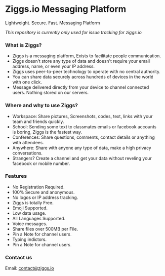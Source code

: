 # Ziggs.io Messaging Platform 
Lightweight. Secure. Fast. Messaging Platform

*This repository is currently only used for issue tracking for ziggs.io*

### What is Ziggs?

- Ziggs is a messaging platform, Exists to facilitate people communication.
- Ziggs doesn't store any type of data and doesn't require your email address, name, or even your IP address.
- Ziggs uses peer-to-peer technology to operate with no central authority.
- You can share data securely across hundreds of devices in the world with one click.
- Message delivered directly from your device to channel connected users. Nothing stored on our servers.

### Where and why to use Ziggs?

- Workspace: Share pictures, Screenshots, codes, text, links with your team and friends quickly.
- School: Sending some text to classmates emails or facebook accounts is boring, Ziggs is the fastest way.
- Conferences: Share questions, comments, contact details or anything with attendees.
- Anywhere: Share with anyone any type of data, make a high privacy conversations.
- Strangers? Create a channel and get your data without reveling your facebook or mobile number.

### Features

- No Registration Required.
- 100% Secure and anonymous.
- No logos or IP address tracking.
- Ziggs is totally Free.
- Emoji Supported.
- Low data usage.
- All Languages Supported.
- Voice messages.
- Share files over 500MB per File.
- Pin a Note for channel users.
- Typing indictors.
- Pin a Note for channel users.

### Contact us

Email: [contact@ziggs.io](mailto:contact@ziggs.io)

